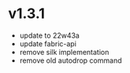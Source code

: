 # v1.3.1
- update to 22w43a
- update fabric-api
- remove silk implementation
- remove old autodrop command